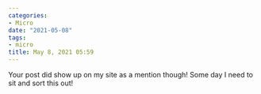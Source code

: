 ```yaml
---
categories:
- Micro
date: "2021-05-08"
tags:
- micro
title: May 8, 2021 05:59
---
```


Your post did show up on my site as a mention though! Some day I need to sit and sort this out!
